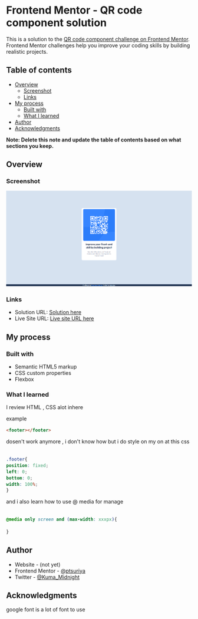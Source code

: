 # Frontend Mentor - QR code component solution

This is a solution to the [QR code component challenge on Frontend Mentor](https://www.frontendmentor.io/challenges/qr-code-component-iux_sIO_H). Frontend Mentor challenges help you improve your coding skills by building realistic projects. 

## Table of contents

- [Overview](#overview)
  - [Screenshot](#screenshot)
  - [Links](#links)
- [My process](#my-process)
  - [Built with](#built-with)
  - [What I learned](#what-i-learned)
- [Author](#author)
- [Acknowledgments](#acknowledgments)

**Note: Delete this note and update the table of contents based on what sections you keep.**

## Overview

### Screenshot

![](./screenshot.png)


### Links

- Solution URL: [Solution here](https://www.frontendmentor.io/solutions/just-flex-box-KItAKSerlv)
- Live Site URL: [Live site URL here](https://ptsuriya.github.io/Frontend-Mentor_QR-code-component/)

## My process

### Built with

- Semantic HTML5 markup
- CSS custom properties
- Flexbox

### What I learned

I review HTML , CSS alot inhere

example

```html
<footer></footer> 
```
dosen't work anymore , i don't know how but i do style on my on at this css 

```css

.footer{
position: fixed;
left: 0;
bottom: 0;
width: 100%;
}
```
and i also learn how to use @ media for manage 

```css

@media only screen and (max-width: xxxpx){

}
```

## Author

- Website - (not yet)
- Frontend Mentor - [@ptsuriya](https://www.frontendmentor.io/profile/ptsuriya)
- Twitter - [@Kuma_Midnight](https://twitter.com/Kuma_Midnight)



## Acknowledgments

google font is a lot of font to use


